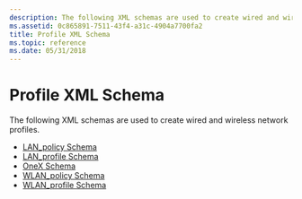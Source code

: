 ```yaml
---
description: The following XML schemas are used to create wired and wireless network profiles.
ms.assetid: 0c865891-7511-43f4-a31c-4904a7700fa2
title: Profile XML Schema
ms.topic: reference
ms.date: 05/31/2018
---
```


# Profile XML Schema

The following XML schemas are used to create wired and wireless network profiles.

-   [LAN\_policy Schema](lan-policyschema-schema.md)
-   [LAN\_profile Schema](lan-profileschema-schema.md)
-   [OneX Schema](onexschema-schema.md)
-   [WLAN\_policy Schema](wlan-policyschema-schema.md)
-   [WLAN\_profile Schema](wlan-profileschema-schema.md)

 

 



